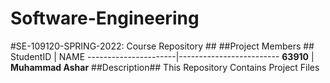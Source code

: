 # Software-Engineering
#SE-109120-SPRING-2022: Course Repository ##
##Project Members ##
StudentID   |   NAME
----------------------|-------------------------
**63910**   |   **Muhammad Ashar**
##Description##
This Repository Contains Project Files
